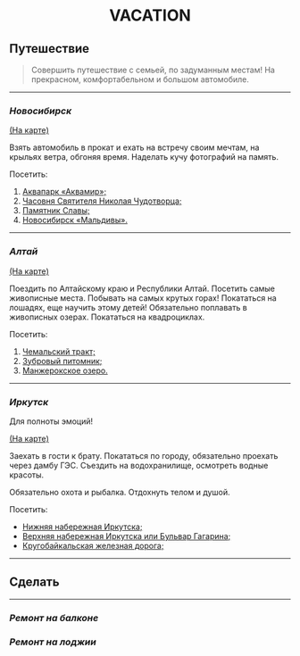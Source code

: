 # <p align="center">VACATION

## **Путешествие**

> Совершить путешествие с семьей, по задуманным местам! На прекрасном, комфортабельном и большом автомобиле.
___
### *Новосибирск*

[(На карте)](https://goo.gl/maps/8L9aVxTjKSVmGFcv9)

Взять автомобиль в прокат и ехать на встречу своим мечтам, на крыльях ветра, обгоняя время. Наделать кучу фотографий на память.

Посетить:
1. [Аквапарк «Аквамир»;](https://akvaparknsk.ru/)
2. [Часовня Святителя Николая Чудотворца;](https://ru.wikipedia.org/wiki/%D0%A7%D0%B0%D1%81%D0%BE%D0%B2%D0%BD%D1%8F_%D0%9D%D0%B8%D0%BA%D0%BE%D0%BB%D0%B0%D1%8F_%D0%A7%D1%83%D0%B4%D0%BE%D1%82%D0%B2%D0%BE%D1%80%D1%86%D0%B0_(%D0%9D%D0%BE%D0%B2%D0%BE%D1%81%D0%B8%D0%B1%D0%B8%D1%80%D1%81%D0%BA))
3. [Памятник Славы;](https://ru.wikipedia.org/wiki/%D0%9C%D0%BE%D0%BD%D1%83%D0%BC%D0%B5%D0%BD%D1%82_%D0%A1%D0%BB%D0%B0%D0%B2%D1%8B_(%D0%9D%D0%BE%D0%B2%D0%BE%D1%81%D0%B8%D0%B1%D0%B8%D1%80%D1%81%D0%BA))
4. [Новосибирск «Мальдивы».](https://spsib.ru/accommodation/maldivy)

---
### *Алтай*

[(На карте)](https://goo.gl/maps/ZXSrdEViikaqJxAR8)

Поездить по Алтайскому краю и Республики Алтай. Посетить самые живописные места. Побывать на самых крутых горах! Покататься на лошадях, еще научить этому детей! Обязательно поплавать в живописных озерах. Покататься на квадроциклах.

Посетить:
1. [Чемальский тракт;](https://travel.drom.ru/88948/)
2. [Зубровый питомник;](https://turistka.ru/altai/info.php?ob=857)
3. [Манжерокское озеро.](https://ru.wikipedia.org/wiki/%D0%9C%D0%B0%D0%BD%D0%B6%D0%B5%D1%80%D0%BE%D0%BA%D1%81%D0%BA%D0%BE%D0%B5)

---
### *Иркутск*

Для полноты эмоций!

[(На карте)](https://goo.gl/maps/mJvstZwyzUUUVxEdA)

Заехать в гости к брату. Покататься по городу, обязательно проехать через дамбу ГЭС. Съездить на водохранилище, осмотреть водные красоты. 

Обязательно охота и рыбалка. Отдохнуть телом и душой.

Посетить:
* [Нижняя набережная Иркутска;](https://ru.wikipedia.org/wiki/%D0%9D%D0%B8%D0%B6%D0%BD%D1%8F%D1%8F_%D0%BD%D0%B0%D0%B1%D0%B5%D1%80%D0%B5%D0%B6%D0%BD%D0%B0%D1%8F_%D0%90%D0%BD%D0%B3%D0%B0%D1%80%D1%8B_(%D0%98%D1%80%D0%BA%D1%83%D1%82%D1%81%D0%BA))
* [Верхняя набережная Иркутска или Бульвар Гагарина;](https://ru.wikipedia.org/wiki/%D0%91%D1%83%D0%BB%D1%8C%D0%B2%D0%B0%D1%80_%D0%93%D0%B0%D0%B3%D0%B0%D1%80%D0%B8%D0%BD%D0%B0_(%D0%98%D1%80%D0%BA%D1%83%D1%82%D1%81%D0%BA))
* [Кругобайкальская железная дорога;](https://xn-----6kcaabbbrhkjamrznebtf0cisa4avo3c5tmdi.xn--p1ai/)

---
## **Сделать**
___
### _Ремонт на балконе_

### _Ремонт на лоджии_
